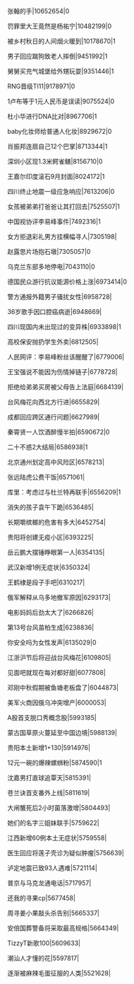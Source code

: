 张翰的手|10652654|0

罚罪里大王竟然是杨祐宁|10482199|0

被乡村秋日的人间烟火暖到|10178670|1

男子回应踹狗致老人摔倒|9451992|1

舅舅买充气城堡给外甥玩耍|9351446|1

RNG晋级TI11|9178971|0

1卢布等于1元人民币是误读|9075524|0

杜小华进行DNA比对|8967706|1

baby化妆师给普通人化妆|8929672|0

肖振邦连扇自己12个巴掌|8713344|1

深圳小区现1.3米鳄雀鳝|8156710|0

王嘉尔印度滚石9月封面|8024172|1

四川终止地震一级应急响应|7613206|0

女孩被弟弟打爸爸让其打回去|7525507|1

中国视协评李易峰事件|7492316|1

女方拒退彩礼男方挂横幅寻人|7305198|

赵露思片场抱石墩|7305057|0

乌克兰东部多地停电|7043110|0

德国民众游行抗议能源价格上涨|6973414|0

警方通报外籍男子骚扰女性|6958728|

36岁歌手因口腔癌病逝|6948669|

四川现国内未出现过的变异株|6933898|1

高校保安抛扔学生外卖|6812505|

人民网评：李易峰粉丝该醒醒了|6779006|

王宝强说不能因为伤情掉链子|6778728|

拒绝给弟弟买房被父母告上法庭|6684139|

台风梅花向西北方行进|6655829|

成都回应跨区通行问题|6627989|

秦霄贤一人饮酒醉慢半拍|6590672|0

二十不惑2大结局|6586938|1

北京通州划定高中风险区|6578213|

张远陆虎公费干饭|6571061|

库里：考虑过与杜兰特再联手|6556209|1

消失的孩子袁午下跪|6536485|

长期嚼槟榔的危害有多大|6452754|

贵阳将创建无疫小区|6393225|

岳云鹏大摆锤睁眼第一人|6354135|

武汉新增1例无症状|6350324|

王鹤棣是段子手吧|6310217|

俄军解释从乌多地撤军原因|6293173|

电影妈妈后劲太大了|6266826|

第13号台风苗柏生成|6238836|

你安全吗为女性发声|6135029|0

江浙沪节后将迎战台风梅花|6109805|

见面吧就现在每对都好甜|6077808|

邓刚中秋假期被鱼塘老板盘了|6044873|

美军火商因俄乌冲突增产|6000053|

A股首支脱口秀概念股|5993185|

蒙古国草原火蔓延至中国边境|5988139|

贵阳本土新增1+130|5914976|

12元一碗的爆辣螺蛳粉|5874590|1

沈嘉男打直球追覃天|5815391|

苍兰诀首支番外上线|5811619|

大闸蟹死后2小时菌落激增|5804493|

她们的名字三姐妹联手|5759622|

江西新增60例本土无症状|5759558|

医生回应将莲子壳诊为疑似肿瘤|5756639|

泸定地震已致93人遇难|5721114|

普京与马克龙通电话|5717957|

还我的寻果cp|5677458|

周寻姜小果敲头杀告别|5665337|

安倍国葬警备将采取最高规格|5664349|

TizzyT新歌100|5609633|

潮汕人才懂的花|5597817|

逐渐被麻辣毛蛋征服的人类|5521628|

